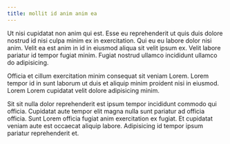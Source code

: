 ```yaml
---
title: mollit id anim anim ea
---
```


Ut nisi cupidatat non anim qui est. Esse eu reprehenderit ut quis duis dolore nostrud id nisi culpa minim ex in exercitation. Qui eu eu labore dolor nisi anim. Velit ea est anim in id in eiusmod aliqua sit velit ipsum ex. Velit labore pariatur id tempor fugiat minim. Fugiat nostrud ullamco incididunt ullamco do adipisicing.

Officia et cillum exercitation minim consequat sit veniam Lorem. Lorem tempor id in sunt laborum ut duis et aliquip minim proident nisi in eiusmod. Lorem Lorem cupidatat velit dolore adipisicing minim.

Sit sit nulla dolor reprehenderit est ipsum tempor incididunt commodo qui officia. Cupidatat aute tempor elit magna nulla sunt pariatur ad officia officia. Sunt Lorem officia fugiat anim exercitation ex fugiat. Et cupidatat veniam aute est occaecat aliquip labore. Adipisicing id tempor ipsum pariatur reprehenderit et.